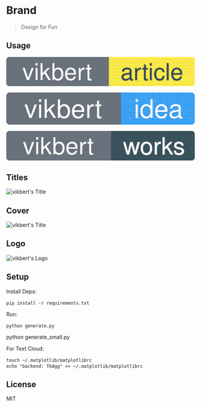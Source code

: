 # Brand

> Design for Fun

Usage
---

[![vikbert's Idea](./shields/article.svg)]()

[![vikbert's Article](./shields/idea.svg)]()

[![vikbert's Article](./shields/works.svg)]()


Titles
---

![vikbert's Title]()


Cover
---

![vikbert's Title]()


Logo
---

![vikbert's Logo]()

Setup
---

Install Deps:

    pip install -r requirements.txt

Run:

	python generate.py
  python generate_small.py

For Text Cloud:

    touch ~/.matplotlib/matplotlibrc
    echo "backend: TkAgg" >> ~/.matplotlib/matplotlibrc

License
---

MIT
